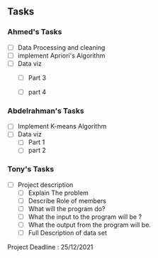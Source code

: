 ## Tasks

### Ahmed's Tasks

- [ ] Data Processing and cleaning
- [ ] implement Apriori's Algorithm
- [ ] Data viz
  - [ ]  Part 3
  - [ ]  part 4


### Abdelrahman's Tasks

- [ ] Implement K-means Algorithm
- [ ] Data viz
  - [ ]  Part 1
  - [ ]  part 2

### Tony's Tasks

- [ ] Project description
  - [ ] Explain The problem
  - [ ] Describe Role of members
  - [ ] What will the program do?
  - [ ] What the input to the program will be ? 
  - [ ] What the output from the program will be.
  - [ ] Full Description of data set

Project Deadline : 25/12/2021
